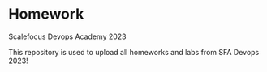 # Homework
Scalefocus Devops Academy 2023


This repository is used to upload all homeworks and labs from SFA Devops 2023!
